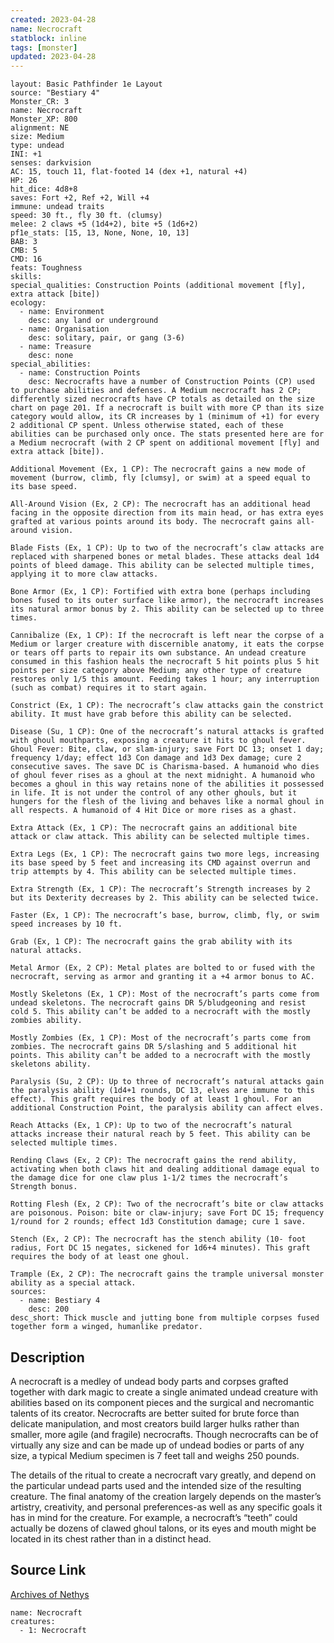 ```yaml
---
created: 2023-04-28
name: Necrocraft
statblock: inline
tags: [monster]
updated: 2023-04-28
---
```

```statblock
layout: Basic Pathfinder 1e Layout
source: "Bestiary 4"
Monster_CR: 3
name: Necrocraft
Monster_XP: 800
alignment: NE
size: Medium
type: undead
INI: +1
senses: darkvision
AC: 15, touch 11, flat-footed 14 (dex +1, natural +4)
HP: 26
hit_dice: 4d8+8
saves: Fort +2, Ref +2, Will +4
immune: undead traits
speed: 30 ft., fly 30 ft. (clumsy)
melee: 2 claws +5 (1d4+2), bite +5 (1d6+2)
pf1e_stats: [15, 13, None, None, 10, 13]
BAB: 3
CMB: 5
CMD: 16
feats: Toughness
skills: 
special_qualities: Construction Points (additional movement [fly], extra attack [bite])
ecology:
  - name: Environment
    desc: any land or underground
  - name: Organisation
    desc: solitary, pair, or gang (3-6)
  - name: Treasure
    desc: none
special_abilities:
  - name: Construction Points
    desc: Necrocrafts have a number of Construction Points (CP) used to purchase abilities and defenses. A Medium necrocraft has 2 CP; differently sized necrocrafts have CP totals as detailed on the size chart on page 201. If a necrocraft is built with more CP than its size category would allow, its CR increases by 1 (minimum of +1) for every 2 additional CP spent. Unless otherwise stated, each of these abilities can be purchased only once. The stats presented here are for a Medium necrocraft (with 2 CP spent on additional movement [fly] and extra attack [bite]).

Additional Movement (Ex, 1 CP): The necrocraft gains a new mode of movement (burrow, climb, fly [clumsy], or swim) at a speed equal to its base speed.

All-Around Vision (Ex, 2 CP): The necrocraft has an additional head facing in the opposite direction from its main head, or has extra eyes grafted at various points around its body. The necrocraft gains all-around vision.

Blade Fists (Ex, 1 CP): Up to two of the necrocraft’s claw attacks are replaced with sharpened bones or metal blades. These attacks deal 1d4 points of bleed damage. This ability can be selected multiple times, applying it to more claw attacks.

Bone Armor (Ex, 1 CP): Fortified with extra bone (perhaps including bones fused to its outer surface like armor), the necrocraft increases its natural armor bonus by 2. This ability can be selected up to three times.

Cannibalize (Ex, 1 CP): If the necrocraft is left near the corpse of a Medium or larger creature with discernible anatomy, it eats the corpse or tears off parts to repair its own substance. An undead creature consumed in this fashion heals the necrocraft 5 hit points plus 5 hit points per size category above Medium; any other type of creature restores only 1/5 this amount. Feeding takes 1 hour; any interruption (such as combat) requires it to start again.

Constrict (Ex, 1 CP): The necrocraft’s claw attacks gain the constrict ability. It must have grab before this ability can be selected.

Disease (Su, 1 CP): One of the necrocraft’s natural attacks is grafted with ghoul mouthparts, exposing a creature it hits to ghoul fever. Ghoul Fever: Bite, claw, or slam-injury; save Fort DC 13; onset 1 day; frequency 1/day; effect 1d3 Con damage and 1d3 Dex damage; cure 2 consecutive saves. The save DC is Charisma-based. A humanoid who dies of ghoul fever rises as a ghoul at the next midnight. A humanoid who becomes a ghoul in this way retains none of the abilities it possessed in life. It is not under the control of any other ghouls, but it hungers for the flesh of the living and behaves like a normal ghoul in all respects. A humanoid of 4 Hit Dice or more rises as a ghast.

Extra Attack (Ex, 1 CP): The necrocraft gains an additional bite attack or claw attack. This ability can be selected multiple times.

Extra Legs (Ex, 1 CP): The necrocraft gains two more legs, increasing its base speed by 5 feet and increasing its CMD against overrun and trip attempts by 4. This ability can be selected multiple times.

Extra Strength (Ex, 1 CP): The necrocraft’s Strength increases by 2 but its Dexterity decreases by 2. This ability can be selected twice.

Faster (Ex, 1 CP): The necrocraft’s base, burrow, climb, fly, or swim speed increases by 10 ft.

Grab (Ex, 1 CP): The necrocraft gains the grab ability with its natural attacks.

Metal Armor (Ex, 2 CP): Metal plates are bolted to or fused with the necrocraft, serving as armor and granting it a +4 armor bonus to AC.

Mostly Skeletons (Ex, 1 CP): Most of the necrocraft’s parts come from undead skeletons. The necrocraft gains DR 5/bludgeoning and resist cold 5. This ability can’t be added to a necrocraft with the mostly zombies ability.

Mostly Zombies (Ex, 1 CP): Most of the necrocraft’s parts come from zombies. The necrocraft gains DR 5/slashing and 5 additional hit points. This ability can’t be added to a necrocraft with the mostly skeletons ability.

Paralysis (Su, 2 CP): Up to three of necrocraft’s natural attacks gain the paralysis ability (1d4+1 rounds, DC 13, elves are immune to this effect). This graft requires the body of at least 1 ghoul. For an additional Construction Point, the paralysis ability can affect elves.

Reach Attacks (Ex, 1 CP): Up to two of the necrocraft’s natural attacks increase their natural reach by 5 feet. This ability can be selected multiple times.

Rending Claws (Ex, 2 CP): The necrocraft gains the rend ability, activating when both claws hit and dealing additional damage equal to the damage dice for one claw plus 1-1/2 times the necrocraft’s Strength bonus.

Rotting Flesh (Ex, 2 CP): Two of the necrocraft’s bite or claw attacks are poisonous. Poison: bite or claw-injury; save Fort DC 15; frequency 1/round for 2 rounds; effect 1d3 Constitution damage; cure 1 save.

Stench (Ex, 2 CP): The necrocraft has the stench ability (10- foot radius, Fort DC 15 negates, sickened for 1d6+4 minutes). This graft requires the body of at least one ghoul.

Trample (Ex, 2 CP): The necrocraft gains the trample universal monster ability as a special attack.
sources:
  - name: Bestiary 4
    desc: 200
desc_short: Thick muscle and jutting bone from multiple corpses fused together form a winged, humanlike predator.
```
## Description
A necrocraft is a medley of undead body parts and corpses grafted together with dark magic to create a single animated undead creature with abilities based on its component pieces and the surgical and necromantic talents of its creator. Necrocrafts are better suited for brute force than delicate manipulation, and most creators build larger hulks rather than smaller, more agile (and fragile) necrocrafts. Though necrocrafts can be of virtually any size and can be made up of undead bodies or parts of any size, a typical Medium specimen is 7 feet tall and weighs 250 pounds.

The details of the ritual to create a necrocraft vary greatly, and depend on the particular undead parts used and the intended size of the resulting creature. The final anatomy of the creation largely depends on the master’s artistry, creativity, and personal preferences-as well as any specific goals it has in mind for the creature. For example, a necrocraft’s “teeth” could actually be dozens of clawed ghoul talons, or its eyes and mouth might be located in its chest rather than in a distinct head.
## Source Link
[Archives of Nethys](https://aonprd.com/MonsterDisplay.aspx?ItemName=Necrocraft)
```encounter-table
name: Necrocraft
creatures:
  - 1: Necrocraft
```
